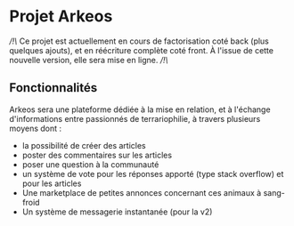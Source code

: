 # Projet Arkeos

*/!\\* Ce projet est actuellement en cours de factorisation coté back (plus quelques ajouts), et en réécriture complète coté front.
À l'issue de cette nouvelle version, elle sera mise en ligne. */!\\*

## Fonctionnalités 
Arkeos sera une plateforme dédiée à la mise en relation, et à l'échange d'informations entre passionnés de terrariophilie, à travers plusieurs moyens dont :

- la possibilité de créer des articles
- poster des commentaires sur les articles
- poser une question à la communauté
- un système de vote pour les réponses apporté (type stack overflow) et pour les articles
- Une marketplace de petites annonces concernant ces animaux à sang-froid
- Un système de messagerie instantanée (pour la v2)